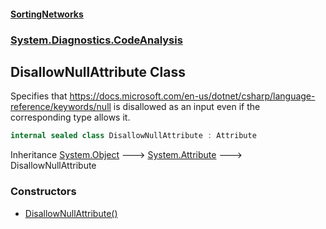 #### [SortingNetworks](./index.md 'index')
### [System.Diagnostics.CodeAnalysis](./System-Diagnostics-CodeAnalysis.md 'System.Diagnostics.CodeAnalysis')
## DisallowNullAttribute Class
Specifies that https://docs.microsoft.com/en-us/dotnet/csharp/language-reference/keywords/null is disallowed as an input even if the  
corresponding type allows it.  
```csharp
internal sealed class DisallowNullAttribute : Attribute
```
Inheritance [System.Object](https://docs.microsoft.com/en-us/dotnet/api/System.Object 'System.Object') &#129106; [System.Attribute](https://docs.microsoft.com/en-us/dotnet/api/System.Attribute 'System.Attribute') &#129106; DisallowNullAttribute  
### Constructors
- [DisallowNullAttribute()](./System-Diagnostics-CodeAnalysis-DisallowNullAttribute-DisallowNullAttribute().md 'System.Diagnostics.CodeAnalysis.DisallowNullAttribute.DisallowNullAttribute()')

